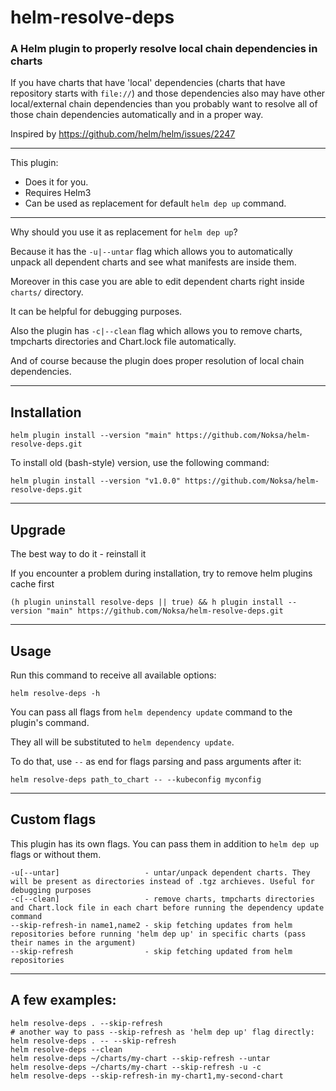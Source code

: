 # helm-resolve-deps

### A Helm plugin to properly resolve local chain dependencies in charts

If you have charts that have 'local' dependencies (charts that have repository starts with `file://`) and those dependencies also may have other local/external chain dependencies than you probably want to resolve all of those chain dependencies automatically and in a proper way. 

Inspired by https://github.com/helm/helm/issues/2247

---
This plugin:
* Does it for you.
* Requires Helm3
* Can be used as replacement for default `helm dep up` command.

---

Why should you use it as replacement for `helm dep up`?

Because it has the `-u|--untar` flag which allows you to automatically unpack all dependent charts and see what manifests are inside them. 

Moreover in this case you are able to edit dependent charts right inside `charts/` directory. 

It can be helpful for debugging purposes.

Also the plugin has `-c|--clean` flag which allows you to remove charts, tmpcharts directories and Chart.lock file automatically.


And of course because the plugin does proper resolution of local chain dependencies.

---

## Installation

```shell
helm plugin install --version "main" https://github.com/Noksa/helm-resolve-deps.git
```

To install old (bash-style) version, use the following command:
```shell
helm plugin install --version "v1.0.0" https://github.com/Noksa/helm-resolve-deps.git
```

---

## Upgrade

The best way to do it - reinstall it

If you encounter a problem during installation, try to remove helm plugins cache first
```
(h plugin uninstall resolve-deps || true) && h plugin install --version "main" https://github.com/Noksa/helm-resolve-deps.git
```

---

## Usage
Run this command to receive all available options:
```shell
helm resolve-deps -h
```
You can pass all flags from `helm dependency update` command to the plugin's command.

They  all will be substituted to `helm dependency update`.

To do that, use `--` as end for flags parsing and pass arguments after it:
```shell
helm resolve-deps path_to_chart -- --kubeconfig myconfig
```

---

## Custom flags
This plugin has its own flags. You can pass them in addition to `helm dep up` flags or without them.
```shell
-u[--untar]                   - untar/unpack dependent charts. They will be present as directories instead of .tgz archieves. Useful for debugging purposes
-c[--clean]                   - remove charts, tmpcharts directories and Chart.lock file in each chart before running the dependency update command
--skip-refresh-in name1,name2 - skip fetching updates from helm repositories before running 'helm dep up' in specific charts (pass their names in the argument)
--skip-refresh                - skip fetching updated from helm repositories
```

---

## A few examples:
```shell
helm resolve-deps . --skip-refresh
# another way to pass --skip-refresh as 'helm dep up' flag directly:
helm resolve-deps . -- --skip-refresh
helm resolve-deps --clean
helm resolve-deps ~/charts/my-chart --skip-refresh --untar
helm resolve-deps ~/charts/my-chart --skip-refresh -u -c
helm resolve-deps --skip-refresh-in my-chart1,my-second-chart
```
